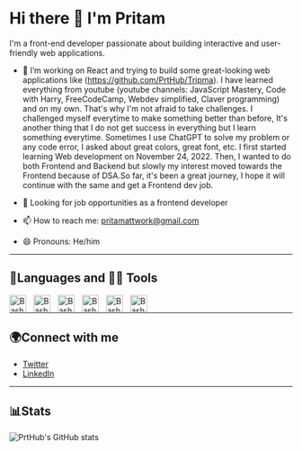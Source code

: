 # Hi there 👋 I'm Pritam

I'm a front-end developer passionate about building interactive and user-friendly web applications.

- 🌱  I’m working on React and trying to build some great-looking web applications like (https://github.com/PrtHub/Tripma). I have learned everything from youtube (youtube channels: JavaScript Mastery, Code with Harry, FreeCodeCamp, Webdev simplified, Claver programming) and on my own. That's why I'm not afraid to take challenges. I challenged myself everytime to make something better than before, It's another thing that I do not get success in everything but I learn something everytime. Sometimes I use ChatGPT to solve my problem or any code error, I asked about great colors, great font, etc. I first started learning Web development on November 24, 2022. Then, I wanted to do both Frontend and Backend but slowly my interest moved towards the Frontend because of DSA.So far, it's been a great journey, I hope it will continue with the same and get a Frontend dev job.  

- 💼 Looking for job opportunities as a frontend developer
- 📫 How to reach me: pritamattwork@gmail.com
- 😄 Pronouns: He/him

---

## 🧰Languages and 🧰🧰 Tools
<img align="left" alt="Bash" width="30px" style="padding-right:10px;" src="https://img.icons8.com/color/48/000000/react-native.png" />
<img align="left" alt="Bash" width="30px" style="padding-right:10px;" src="https://img.icons8.com/color/48/000000/html-5--v1.png" />
<img align="left" alt="Bash" width="30px" style="padding-right:10px;" src="https://img.icons8.com/color/48/000000/css3.png" />
<img align="left" alt="Bash" width="30px" style="padding-right:10px;" src="https://img.icons8.com/color/48/000000/javascript--v1.png" />
<img align="left" alt="Bash" width="30px" style="padding-right:10px;" src="https://img.icons8.com/fluency/48/000000/tailwind_css.png" />
<img align="left" alt="Bash" width="30px" style="padding-right:10px;" src="https://img.icons8.com/color/48/000000/git.png" />

<br/>

---

## 🌍Connect with me

- [Twitter](https://twitter.com/PritamGhosh010)
- [LinkedIn](https://www.linkedin.com/in/pritam-ghosh-dev/)

---

## 📊Stats

![PrtHub's GitHub stats](https://github-readme-stats.vercel.app/api?username=PrtHub&show_icons=true&theme=tokyonight)

<!--
**PrtHub/PrtHub** is a ✨ _special_ ✨ repository because its `README.md` (this file) appears on your GitHub profile.

Here are some ideas to get you started:

- 🔭 I’m currently working on ...
- 🌱 I’m currently learning ...
- 👯 I’m looking to collaborate on ...
- 🤔 I’m looking for help with ...
- 💬 Ask me about ...
- 📫 How to reach me: ...
- 😄 Pronouns: ...
- ⚡ Fun fact: ...
-->
